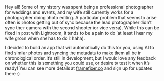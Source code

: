Hey all! Some of my history was spent being a professional photographer for weddings and events, and my wife still currently works for a photographer doing photo editing. A particular problem that seems to arise often is photos getting out of sync because the lead photographer didn’t sync their camera with the second shooter (or vice versa). While this can be fixed in post with Lightroom, it tends to be a pain to do (at least I hear my wife groan when she has to do it haha). 

I decided to build an app that will automatically do this for you, using AI to find similar photos and syncing the metadata  to make them all be in chronological order. It’s still in development, but I would love any feedback on whether this is something you could use, or desire to test it when it’s ready! You can see more details at [framefixer.co](http://framefixer.co) and sign up for updates there :)